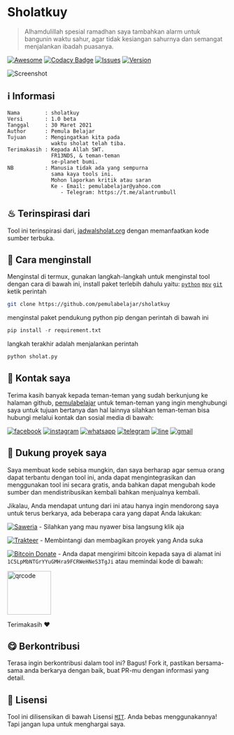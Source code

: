# Sholatkuy

> Alhamdulillah spesial ramadhan saya tambahkan alarm untuk bangunin waktu sahur, agar tidak kesiangan sahurnya dan semangat menjalankan ibadah puasanya.

[![Awesome](https://cdn.rawgit.com/sindresorhus/awesome/d7305f38d29fed78fa85652e3a63e154dd8e8829/media/badge.svg)](https://github.com/sindresorhus/awesome)
[![Codacy Badge](https://app.codacy.com/project/badge/Grade/758c8147314846878e3d6da4ff5b6890)](https://www.codacy.com/gh/pemulabelajar/sholatkuy/dashboard?utm_source=github.com&amp;utm_medium=referral&amp;utm_content=pemulabelajar/sholatkuy&amp;utm_campaign=Badge_Grade)
[![Issues](https://img.shields.io/badge/issues%200-closed-cb2431.svg)](https://github.com/pemulabelajar/sholatkuy/issues)
[![Version](https://img.shields.io/badge/version-1.0%20beta-blue.svg)](https://github.com/pemulabelajar/sholatkuy/releases)

![Screenshot](https://github.com/pemulabelajar/sholatkuy/blob/master/.image/Screenshot.png?raw=true)

## ℹ Informasi
```text
Nama        : sholatkuy
Versi       : 1.0 beta
Tanggal     : 30 Maret 2021
Author      : Pemula Belajar
Tujuan      : Mengingatkan kita pada
              waktu sholat telah tiba.
Terimakasih : Kepada Allah SWT.
              FR13NDS, & teman-teman
              se-planet bumi.
NB          : Manusia tidak ada yang sempurna
              sama kaya tools ini.
              Mohon laporkan kritik atau saran
              Ke - Email: pemulabelajar@yahoo.com
                 - Telegram: https://t.me/alantrumbull
```

## ♨ Terinspirasi dari
Tool ini terinspirasi dari, [jadwalsholat.org](https://www.jadwalsholat.org) dengan memanfaatkan kode sumber terbuka.

## 🔰 Cara menginstall
Menginstal di termux, gunakan langkah-langkah untuk menginstal tool dengan cara di bawah ini, install paket terlebih dahulu yaitu: [`python`](https://www.python.org) [`mpv`](https://github.com/Neo-Oli/Termux-Mpv) [`git`](https://github.com/termux/termux-packages) ketik perintah
```bash
git clone https://github.com/pemulabelajar/sholatkuy
```
menginstal paket pendukung python pip dengan perintah di bawah ini
```python
pip install -r requirement.txt
```
langkah terakhir adalah menjalankan perintah
```python
python sholat.py
```

## 📲 Kontak saya
Terima kasih banyak kepada teman-teman yang sudah berkunjung ke halaman github, [pemulabelajar](https://github.com/pemulabelajar) untuk teman-teman yang ingin menghubungi saya untuk tujuan bertanya dan hal lainnya silahkan teman-teman bisa hubungi melalui kontak dan sosial media di bawah:

[![facebook](https://img.shields.io/badge/Facebook-1877F2?style=flat&logo=facebook&logoColor=white)](href="https://m.facebook.com/000alantrumbull) [![instagram](https://img.shields.io/badge/Instagram-8B89CC?style=flat&logo=instagram&logoColor=white)](href="https://www.instagram.com/alantrumbull) [![whatsapp](https://img.shields.io/badge/WhatsApp-25D366?style=flat&logo=whatsapp&logoColor=white)](https://api.whatsapp.com/send?phone=6285775433901) [![telegram](https://img.shields.io/badge/Telegram-2CA5E0?style=flat&logo=telegram&logoColor=white)](https://t.me/alantrumbull) [![line](https://img.shields.io/badge/LINE-00FF00?style=flat&logo=line&logoColor=white)](https://line.me/ti/p/~alantrumbull) [![gmail](https://img.shields.io/badge/Gmail-D14836?style=flat&logo=gmail&logoColor=white)](mailto:nedq016@gmail.com)

## 💖 Dukung proyek saya
Saya membuat kode sebisa mungkin, dan saya berharap agar semua orang dapat terbantu dengan tool ini, anda dapat mengintegrasikan dan menggunakan tool ini secara gratis, anda bahkan dapat mengubah kode sumber dan mendistribusikan kembali bahkan menjualnya kembali.

Jikalau, Anda mendapat untung dari ini atau hanya ingin mendorong saya untuk terus berkarya, ada beberapa cara yang dapat Anda lakukan:

[![Saweria](https://img.shields.io/badge/Saweria-00FFFF?style=flat&logo=deezer&logoColor=white)](https://saweria.co/alantrumbull) - Silahkan yang mau nyawer bisa langsung klik aja

[![Trakteer](https://img.shields.io/badge/Trakter-FF0000?style=flat&logo=ko-fi&logoColor=white)](ttps://trakteer.id/alantrumbull) - Membintangi dan membagikan proyek yang Anda suka

[![Bitcoin Donate](https://img.shields.io/badge/Bitcoin-000000?style=flat&logo=bitcoin&logoColor=white)](https://www.blockchain.com/btc/address/1C5LpMbNTGrYYuGMHra9FCRWeHNeS3TgJi) - Anda dapat mengirimi bitcoin kepada saya di alamat ini ```1C5LpMbNTGrYYuGMHra9FCRWeHNeS3TgJi``` atau memindai kode di bawah:

<img src="https://github.com/pemulabelajar/pemulabelajar/blob/main/assets/qr.png?raw=true" alt="qrcode" width="100px" height="100px"/>

Terimakasih ❤

## 😋 Berkontribusi
Terasa ingin berkontribusi dalam tool ini? Bagus! Fork it, pastikan bersama-sama anda berkarya dengan baik, buat PR-mu dengan informasi yang detail.

## 📜 Lisensi
Tool ini dilisensikan di bawah Lisensi [`MIT`](https://github.com/pemulabelajar/sholatkuy/blob/master/LICENSE?raw=true). Anda bebas menggunakannya! Tapi jangan lupa untuk menghargai saya.
